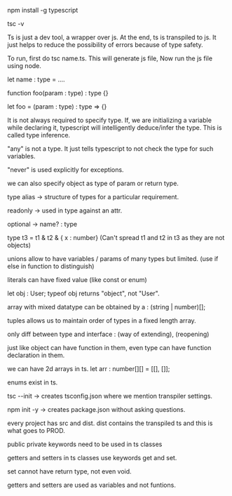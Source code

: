 npm install -g typescript

tsc -v

Ts is just a dev tool, a wrapper over js. At the end, ts is transpiled to js. It just helps to reduce the possibility of errors because of type safety.

To run, first do tsc name.ts. This will generate js file, Now run the js file using node.

let name : type = ....

function foo(param : type) : type {}

let foo = (param : type) : type => {}

It is not always required to specify type. If, we are initializing a variable while declaring it, typescript will intelligently deduce/infer the type. This is called type inference.

"any" is not a type. It just tells typescript to not check the type for such variables.

"never" is used explicitly for exceptions.

we can also specify object as type of param or return type.

type alias -> structure of types for a particular requirement.

readonly -> used in type against an attr.

optional -> name? : type

type t3 = t1 & t2 & { x : number} (Can't spread t1 and t2 in t3 as they are not objects)

unions allow to have variables / params of many types but limited. (use if else in function to distinguish)

literals can have fixed value (like const or enum)

let obj : User; typeof obj returns "object", not "User".

array with mixed datatype can be obtained by a : (string | number)[];

tuples allows us to maintain order of types in a fixed length array.

only diff between type and interface : (way of extending), (reopening)

just like object can have function in them, even type can have function declaration in them.

we can have 2d arrays in ts. let arr : number[][] = [[], []];

enums exist in ts.

tsc --init -> creates tsconfig.json where we mention transpiler settings.

npm init -y -> creates package.json without asking questions.

every project has src and dist. dist contains the transpiled ts and this is what goes to PROD.

public private keywords need to be used in ts classes

getters and setters in ts classes use keywords get and set.

set cannot have return type, not even void.

getters and setters are used as variables and not funtions.